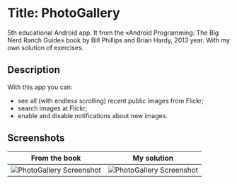 # Title: PhotoGallery
5th educational Android app. It from the «Android Programming: The Big Nerd Ranch Guide» book by Bill Phillips and Brian Hardy, 2013 year. 
With my own solution of exercises.

## Description
With this app you can: 
- see all (with endless scrolling) recent public images from Flickr; 
- search images at Flickr; 
- enable and disable notifications about new images.

## Screenshots

From the book | My solution
------------ | -------------
![PhotoGallery Screenshot](http://s018.radikal.ru/i503/1605/1f/a0bb406a5da8.png) | ![PhotoGallery Screenshot](http://s019.radikal.ru/i629/1605/9e/a2854675890e.png)
